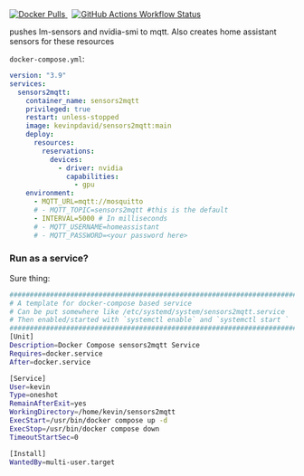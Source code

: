 <a href="https://hub.docker.com/r/kevinpdavid/sensors2mqtt">
  <img alt="Docker Pulls" src="https://img.shields.io/docker/pulls/kevinpdavid/sensors2mqtt">
</a>
&nbsp;
<a href="https://github.com/kevin-david/sensors2mqtt/actions/workflows/docker-image.yml">
  <img alt="GitHub Actions Workflow Status" src="https://img.shields.io/github/actions/workflow/status/kevin-david/sensors2mqtt/docker-image.yml">
</a>

pushes lm-sensors and nvidia-smi to mqtt. Also creates home assistant sensors for these resources

`docker-compose.yml`:
```yaml
version: "3.9"
services:
  sensors2mqtt:
    container_name: sensors2mqtt
    privileged: true
    restart: unless-stopped
    image: kevinpdavid/sensors2mqtt:main
    deploy:
      resources:
        reservations:
          devices:
            - driver: nvidia
              capabilities:
                - gpu
    environment:
      - MQTT_URL=mqtt://mosquitto
      # - MQTT_TOPIC=sensors2mqtt #this is the default
      - INTERVAL=5000 # In milliseconds
      # - MQTT_USERNAME=homeassistant
      # - MQTT_PASSWORD=<your password here>
```

### Run as a service?

Sure thing:

```bash
################################################################################
# A template for docker-compose based service
# Can be put somewhere like /etc/systemd/system/sensors2mqtt.service
# Then enabled/started with `systemctl enable` and `systemctl start `
################################################################################
[Unit]
Description=Docker Compose sensors2mqtt Service
Requires=docker.service
After=docker.service

[Service]
User=kevin
Type=oneshot
RemainAfterExit=yes
WorkingDirectory=/home/kevin/sensors2mqtt
ExecStart=/usr/bin/docker compose up -d
ExecStop=/usr/bin/docker compose down
TimeoutStartSec=0

[Install]
WantedBy=multi-user.target
```
